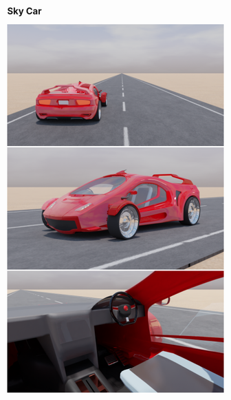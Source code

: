 ## Sky Car

<img src="./SkyCar-Cycles/Camera2.png" width=600>

<img src="./SkyCar-Cycles/Camera3.png" width=600>

<img src="./SkyCar-Cycles/Camera4.png" width=600>
